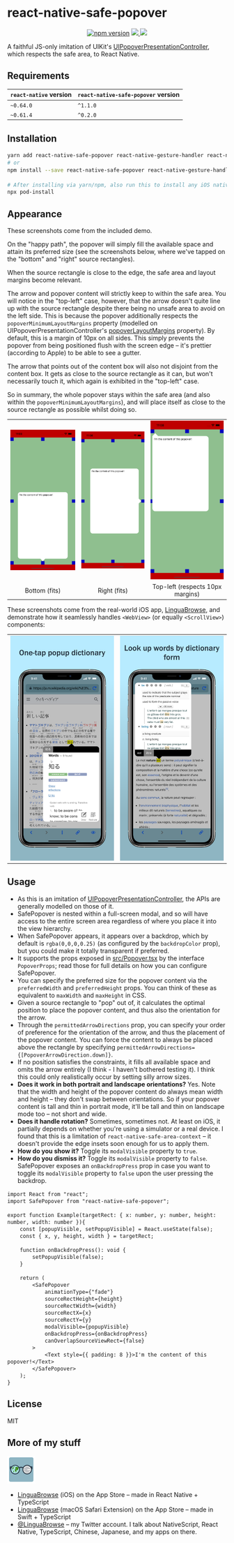 # react-native-safe-popover

<p align="center">
    <a href="https://badge.fury.io/js/react-native-safe-popover"><img src="https://badge.fury.io/js/react-native-safe-popover.svg" alt="npm version" height="18"></a>
    <a href="https://opensource.org/licenses/mit-license.php">
        <img src="https://badges.frapsoft.com/os/mit/mit.png?v=103"/>
    </a>
    <a href="https://twitter.com/intent/follow?screen_name=LinguaBrowse">
        <img src="https://img.shields.io/twitter/follow/LinguaBrowse.svg?style=social&logo=twitter"/>
    </a>
</p>

A faithful JS-only imitation of UIKit's [UIPopoverPresentationController](https://developer.apple.com/documentation/uikit/uipopoverpresentationcontroller), which respects the safe area, to React Native.

## Requirements

`react-native` version | `react-native-safe-popover` version
------------ | -------------
`~0.64.0` | `^1.1.0`
`~0.61.4` | `^0.2.0`

## Installation

```sh
yarn add react-native-safe-popover react-native-gesture-handler react-native-safe-area-context
# or
npm install --save react-native-safe-popover react-native-gesture-handler react-native-safe-area-context

# After installing via yarn/npm, also run this to install any iOS native dependencies:
npx pod-install
```

## Appearance

These screenshots come from the included demo.

On the "happy path", the popover will simply fill the available space and attain its preferred size (see the screenshots below, where we've tapped on the "bottom" and "right" source rectangles).

When the source rectangle is close to the edge, the safe area and layout margins become relevant.

The arrow and popover content will strictly keep to within the safe area. You will notice in the "top-left" case, however, that the arrow doesn't quite line up with the source rectangle despite there being no unsafe area to avoid on the left side. This is because the popover additionally respects the `popoverMinimumLayoutMargins` property (modelled on UIPopoverPresentationController's [popoverLayoutMargins](https://developer.apple.com/documentation/uikit/uipopoverpresentationcontroller/1622323-popoverlayoutmargins?language=objc) property). By default, this is a margin of 10px on all sides. This simply prevents the popover from being positioned flush with the screen edge – it's prettier (according to Apple) to be able to see a gutter.

The arrow that points out of the content box will also not disjoint from the content box. It gets as close to the source rectangle as it can, but won't necessarily touch it, which again is exhibited in the "top-left" case.

So in summary, the whole popover stays within the safe area (and also within the `popoverMinimumLayoutMargins`), and will place itself as close to the source rectangle as possible whilst doing so.

<table>
    <tbody>
        <tr>
            <td align="center" valign="middle">
                <img width="200px" src="/github/bottom.png"/>
            </td>
            <td align="center" valign="middle">
                <img width="200px" src="/github/right.png"/>
            </td>
            <td align="center" valign="middle">
                <img width="200px" src="/github/top-left.png"/>
            </td>
        </tr>
        <tr>
            <td align="center" valign="middle">
                Bottom (fits)
            </td>
            <td align="center" valign="middle">
                Right (fits)
            </td>
            <td align="center" valign="middle">
                Top-left (respects 10px margins)
            </td>
        </tr>
    </tbody>
</table>

These screenshots come from the real-world iOS app, [LinguaBrowse](https://itunes.apple.com/us/app/linguabrowse/id1281350165?ls=1&mt=8), and demonstrate how it seamlessly handles `<WebView>` (or equally `<ScrollView>`) components:

<table>
    <tbody>
        <tr>
            <td align="center" valign="middle">
                <img width="300px" src="/github/realworld-1.png"/>
            </td>
            <td align="center" valign="middle">
                <img width="300px" src="/github/realworld-2.png"/>
            </td>
        </tr>
    </tbody>
</table>

## Usage

* As this is an imitation of [UIPopoverPresentationController](https://developer.apple.com/documentation/uikit/uipopoverpresentationcontroller), the APIs are generally modelled on those of it.
* SafePopover is nested within a full-screen modal, and so will have access to the entire screen area regardless of where you place it into the view hierarchy.
* When SafePopover appears, it appears over a backdrop, which by default is `rgba(0,0,0,0.25)` (as configured by the `backdropColor` prop), but you could make it totally transparent if preferred.
* It supports the props exposed in [src/Popover.tsx](/src/Popover.tsx) by the interface `PopoverProps`; read those for full details on how you can configure SafePopover.
* You can specify the preferred size for the popover content via the `preferredWidth` and `preferredHeight` props. You can think of these as equivalent to `maxWidth` and `maxHeight` in CSS.
* Given a source rectangle to "pop" out of, it calculates the optimal position to place the popover content, and thus also the orientation for the arrow.
* Through the `permittedArrowDirections` prop, you can specify your order of preference for the orientation of the arrow, and thus the placement of the popover content. You can force the content to always be placed above the rectangle by specifying `permittedArrowDirections={[PopoverArrowDirection.down]}`.
* If no position satisfies the constraints, it fills all available space and omits the arrow entirely (I think - I haven't bothered testing it). I think this could only realistically occur by setting silly arrow sizes.
* **Does it work in both portrait and landscape orientations?** Yes. Note that the width and height of the popover content do always mean width and height – they don't swap between orientations. So if your popover content is tall and thin in portrait mode, it'll be tall and thin on landscape mode too – not short and wide.
* **Does it handle rotation?** Sometimes, sometimes not. At least on iOS, it partially depends on whether you're using a simulator or a real device. I found that this is a limitation of `react-native-safe-area-context` – it doesn't provide the edge insets soon enough for us to apply them.
* **How do you show it?** Toggle its `modalVisible` property to `true`.
* **How do you dismiss it?** Toggle its `modalVisible` property to `false`. SafePopover exposes an `onBackdropPress` prop in case you want to toggle its `modalVisible` property to `false` upon the user pressing the backdrop.

```tsx
import React from "react";
import SafePopover from "react-native-safe-popover";

export function Example(targetRect: { x: number, y: number, height: number, width: number }){
    const [popupVisible, setPopupVisible] = React.useState(false);
    const { x, y, height, width } = targetRect;

    function onBackdropPress(): void {
        setPopupVisible(false);
    }

    return (
        <SafePopover
            animationType={"fade"}
            sourceRectHeight={height}
            sourceRectWidth={width}
            sourceRectX={x}
            sourceRectY={y}
            modalVisible={popupVisible}
            onBackdropPress={onBackdropPress}
            canOverlapSourceViewRect={false}
        >
            <Text style={{ padding: 8 }}>I'm the content of this popover!</Text>
        </SafePopover>
    );
}
```

## License

MIT

## More of my stuff

<img src="/github/LinguaBrowse.png" width="64px"/>

* [LinguaBrowse](https://itunes.apple.com/us/app/linguabrowse/id1281350165?ls=1&mt=8) (iOS) on the App Store – made in React Native + TypeScript
* [LinguaBrowse](https://itunes.apple.com/gb/app/linguabrowse/id1422884180?mt=12) (macOS Safari Extension) on the App Store – made in Swift + TypeScript
* [@LinguaBrowse](https://twitter.com/LinguaBrowse) – my Twitter account. I talk about NativeScript, React Native, TypeScript, Chinese, Japanese, and my apps on there.